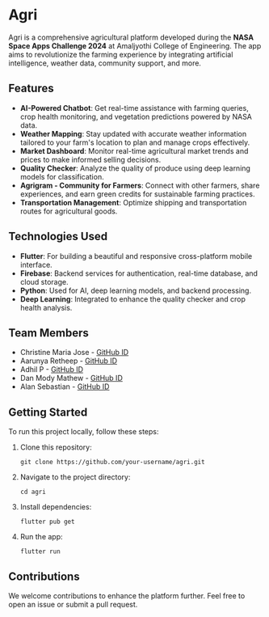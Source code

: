 
# Agri

Agri is a comprehensive agricultural platform developed during the **NASA Space Apps Challenge 2024** at Amaljyothi College of Engineering. The app aims to revolutionize the farming experience by integrating artificial intelligence, weather data, community support, and more.

## Features

- **AI-Powered Chatbot**: Get real-time assistance with farming queries, crop health monitoring, and vegetation predictions powered by NASA data.
- **Weather Mapping**: Stay updated with accurate weather information tailored to your farm's location to plan and manage crops effectively.
- **Market Dashboard**: Monitor real-time agricultural market trends and prices to make informed selling decisions.
- **Quality Checker**: Analyze the quality of produce using deep learning models for classification.
- **Agrigram - Community for Farmers**: Connect with other farmers, share experiences, and earn green credits for sustainable farming practices.
- **Transportation Management**: Optimize shipping and transportation routes for agricultural goods.

## Technologies Used

- **Flutter**: For building a beautiful and responsive cross-platform mobile interface.
- **Firebase**: Backend services for authentication, real-time database, and cloud storage.
- **Python**: Used for AI, deep learning models, and backend processing.
- **Deep Learning**: Integrated to enhance the quality checker and crop health analysis.

## Team Members

- Christine Maria Jose - [GitHub ID](https://github.com/Chriztymj)
- Aarunya Retheep - [GitHub ID]()
- Adhil P - [GitHub ID](https://github.com/AdhilP)
- Dan Mody Mathew - [GitHub ID]()
- Alan Sebastian - [GitHub ID]()

## Getting Started

To run this project locally, follow these steps:

1. Clone this repository:
   ```
   git clone https://github.com/your-username/agri.git
   ```

2. Navigate to the project directory:
   ```
   cd agri
   ```

3. Install dependencies:
   ```
   flutter pub get
   ```

4. Run the app:
   ```
   flutter run
   ```

## Contributions

We welcome contributions to enhance the platform further. Feel free to open an issue or submit a pull request.
